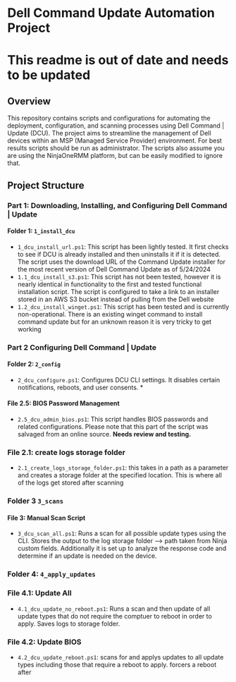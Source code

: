 # Dell Command Update Automation Project
# This readme is out of date and needs to be updated
## Overview

This repository contains scripts and configurations for automating the deployment, configuration, and scanning processes using Dell Command | Update (DCU). The project aims to streamline the management of Dell devices within an MSP (Managed Service Provider) environment. For best results scripts should be run as administrator. The scripts also assume you are using the NinjaOneRMM platform, but can be easily modified to ignore that. 

## Project Structure

### Part 1: Downloading, Installing, and Configuring Dell Command | Update

#### Folder 1: `1_install_dcu`

- `1_dcu_install_url.ps1`: This script has been lightly tested. It first checks to see if DCU is already installed and then uninstalls it if it is detected. The script uses the download URL of the Command Update installer for the most recent version of Dell Command Update as of 5/24/2024
- `1.1_dcu_install_s3.ps1`: This script has not been tested, however it is nearly identical in functionality to the first and tested functional installation script. The script is configured to take a link to an installer stored in an AWS S3 bucket instead of pulling from the Dell website
- `1.2_dcu_install_winget.ps1`: This script has been tested and is currently non-operational. There is an existing winget command to install command update but for an unknown reason it is very tricky to get working

### Part 2 Configuring Dell Command | Update

#### Folder 2: `2_config`

- `2_dcu_configure.ps1`: Configures DCU CLI settings. It disables certain notifications, reboots, and user consents. *
  
#### File 2.5: BIOS Password Management

- `2.5_dcu_admin_bios.ps1`: This script handles BIOS passwords and related configurations. Please note that this part of the script was salvaged from an online source. **Needs review and testing.**

### File 2.1: create logs storage folder

- `2.1_create_logs_storage_folder.ps1`: this takes in a path as a parameter and creates a storage folder at the specified location. This is where all of the logs get stored after scanning

### Folder 3 `3_scans`

#### File 3: Manual Scan Script

- `3_dcu_scan_all.ps1`: Runs a scan for all possible update types using the CLI. Stores the output to the log storage folder --> path taken from Ninja custom fields. Additionally it is set up to analyze the response code and determine if an update is needed on the device. 

### Folder 4: `4_apply_updates`

### File 4.1: Update All

- `4.1_dcu_update_no_reboot.ps1`: Runs a scan and then update of all update types that do not require the comptuer to reboot in order to apply. Saves logs to storage folder.  

### File 4.2: Update BIOS

- `4.2_dcu_update_reboot.ps1`: scans for and applys updates to all update types including those that require a reboot to apply. forcers a reboot after
